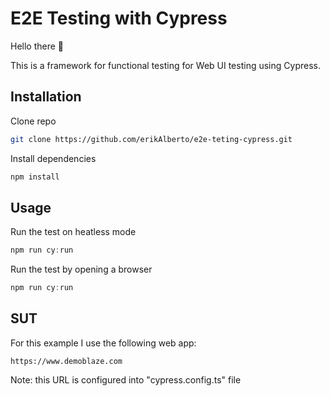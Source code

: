 # E2E Testing with Cypress

Hello there 👋

This is a framework for functional testing for Web UI testing using Cypress.

## Installation

Clone repo
```bash
git clone https://github.com/erikAlberto/e2e-teting-cypress.git
```
Install dependencies
```bash
npm install
```

## Usage
Run the test on heatless mode
```javascript
npm run cy:run
```
Run the test by opening a browser
```javascript
npm run cy:run
```

## SUT
For this example I use the following web app:

    https://www.demoblaze.com

Note: this URL is configured into "cypress.config.ts" file